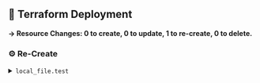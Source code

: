 ## 📝 Terraform Deployment

**→ Resource Changes: 0 to create, 0 to update, 1 to re-create, 0 to delete.**

### ⚙️ Re-Create

<details><summary><code>local_file.test</code></summary>

```diff
! content              = (sensitive value) # forces replacement
! content_base64sha256 = "/lWY64A+bW2mlroLqqzsIFblHqeaXxuVLpjj6nnPbOQ=" -> (known after apply)
! content_base64sha512 = "FkR2ZuWihRqCFStGn/+nTXoiemWT3jRKZN52sPETsAVvsCnSEtcylj2/g3DZHH72AUIkIe/LXV0xGRQzhy96CQ==" -> (known after apply)
! content_md5          = "80080f5c98960d0cbcfa2fd5c8bf3f5f" -> (known after apply)
! content_sha1         = "a9e61004a1ffc8f676b68225a06bb082677aeb89" -> (known after apply)
! content_sha256       = "fe5598eb803e6d6da696ba0baaacec2056e51ea79a5f1b952e98e3ea79cf6ce4" -> (known after apply)
! content_sha512       = "16447666e5a2851a82152b469fffa74d7a227a6593de344a64de76b0f113b0056fb029d212d732963dbf8370d91c7ef601422421efcb5d5d31191433872f7a09" -> (known after apply)
! id                   = "a9e61004a1ffc8f676b68225a06bb082677aeb89" -> (known after apply)
  # (3 unchanged attributes hidden)
```

</details>